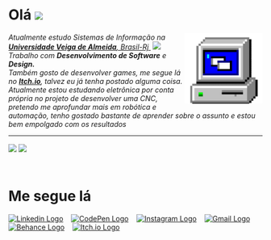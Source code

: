 # Olá <img src="https://github.com/TheDudeThatCode/TheDudeThatCode/blob/master/Assets/Hi.gif" width="20px">
<img align="right" alt="PC GIF" src="https://github.com/TheDudeThatCode/TheDudeThatCode/blob/master/Assets/PC.gif" width="155" />

<p>
  <em>
    Atualmente estudo Sistemas de Informação na <a href="https://www.uva.br/"> <b>Universidade Veiga de Almeida</b>, Brasil-Rj </a>&nbsp;<img src="https://github.com/TheDudeThatCode/TheDudeThatCode/blob/master/Assets/Earth.gif" width="20px"></br>
    Trabalho com <b>Desenvolvimento de Software</b> e <b>Design.</b></br>
    Também gosto de desenvolver games, me segue lá no <a href="https://nicholasaffonso.itch.io/"><b>Itch.io</b></a>, talvez eu já tenha postado alguma coisa.
    Atualmente estou estudando eletrônica por conta própria no projeto de desenvolver uma CNC, pretendo me aprofundar mais em robótica e automação, tenho gostado bastante de aprender sobre o assunto e estou bem empolgado com os resultados
    </em>
</p>

---

 <img align="center" src="https://github-readme-stats.vercel.app/api/top-langs/?username=NicholasAffonso&theme=dark&hide_langs_below=1"/> <img align="center" src="https://github-readme-stats.vercel.app/api?username=NicholasAffonso&show_icons=true&theme=dark&line_height=27"/>

</br>


# Me segue lá

[<img src="https://cdn.jsdelivr.net/gh/devicons/devicon/icons/linkedin/linkedin-original.svg" alt="Linkedin Logo" width="32">](https://www.linkedin.com/in/nicholasaffonsop/)&nbsp; &nbsp; 
[<img src="https://www.seekpng.com/png/full/932-9322813_codepen-icon-logo-black-and-white-png-format.png" alt="CodePen Logo" width="32">](https://codepen.io/nicholasaffonso)&nbsp; &nbsp;
[<img src="https://cdn-icons-png.flaticon.com/512/174/174855.png" alt="Instagram Logo" width="32">](https://www.instagram.com/nicholas_affonso/)&nbsp; &nbsp;
[<img src="https://github.com/TheDudeThatCode/TheDudeThatCode/blob/master/Assets/Gmail.svg" alt="Gmail Logo" height="32">](mailto:nicholasaffonsop@gmail.com)&nbsp; &nbsp;
[<img src="https://cdn.jsdelivr.net/gh/devicons/devicon/icons/behance/behance-original.svg" alt="Behance Logo" height="32"/>](https://www.behance.net/nicholasaffonso)&nbsp; &nbsp;
[<img src="https://static.itch.io/images/itchio-textless-white.svg" alt="Itch.io Logo" height="32"/>](https://nicholasaffonso.itch.io/)
